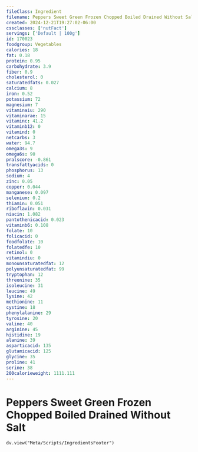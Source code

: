 ```yaml
---
fileClass: Ingredient
filename: Peppers Sweet Green Frozen Chopped Boiled Drained Without Salt
created: 2024-12-21T19:27:02-06:00
cssclasses: ['nutFact']
servings: ['Default | 100g']
id: 170023
foodgroup: Vegetables
calories: 18
fat: 0.18
protein: 0.95
carbohydrate: 3.9
fiber: 0.9
cholesterol: 0
saturatedfats: 0.027
calcium: 8
iron: 0.52
potassium: 72
magnesium: 7
vitaminaiu: 290
vitaminarae: 15
vitaminc: 41.2
vitaminb12: 0
vitamind: 0
netcarbs: 3
water: 94.7
omega3s: 9
omega6s: 90
pralscore: -0.861
transfattyacids: 0
phosphorus: 13
sodium: 4
zinc: 0.05
copper: 0.044
manganese: 0.097
selenium: 0.2
thiamin: 0.051
riboflavin: 0.031
niacin: 1.082
pantothenicacid: 0.023
vitaminb6: 0.108
folate: 10
folicacid: 0
foodfolate: 10
folatedfe: 10
retinol: 0
vitamindiu: 0
monounsaturatedfat: 12
polyunsaturatedfat: 99
tryptophan: 12
threonine: 35
isoleucine: 31
leucine: 49
lysine: 42
methionine: 11
cystine: 18
phenylalanine: 29
tyrosine: 20
valine: 40
arginine: 45
histidine: 19
alanine: 39
asparticacid: 135
glutamicacid: 125
glycine: 35
proline: 41
serine: 38
200calorieweight: 1111.111
---
```


# Peppers Sweet Green Frozen Chopped Boiled Drained Without Salt

```dataviewjs
dv.view("Meta/Scripts/IngredientsFooter")
```